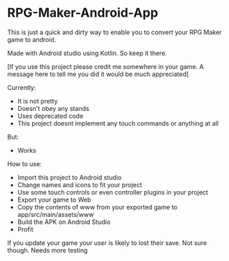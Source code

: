 # RPG-Maker-Android-App
 This is just a quick and dirty way to enable you to convert your RPG Maker game to android.

Made with Android studio using Kotlin. So keep it there.

[If you use this project please credit me somewhere in your game.
A message here to tell me you did it would be much appreciated]


Currently:
- It is not pretty
- Doesn't obey any stands
- Uses deprecated code
- This project doesnt implement any touch commands or anything at all

But:
- Works

How to use:
- Import this project to Android studio
- Change names and icons to fit your project
- Use some touch controls or even controller plugins in your project
- Export your game to Web
- Copy the contents of www from your exported game to app/src/main/assets/www
- Build the APK on Android Studio
- Profit

If you update your game your user is likely to lost their save. Not sure though. Needs more testing
